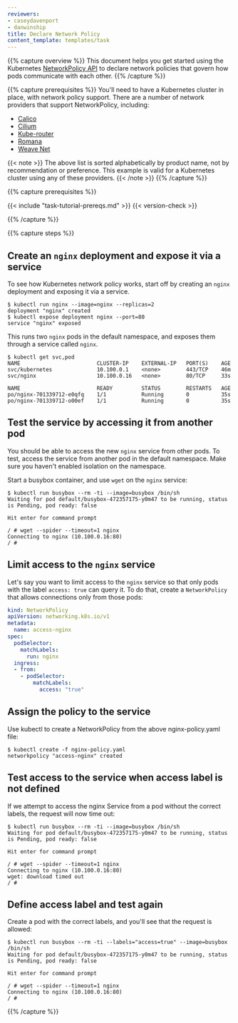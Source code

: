 ```yaml
---
reviewers:
- caseydavenport
- danwinship
title: Declare Network Policy
content_template: templates/task
---
```

{{% capture overview %}}
This document helps you get started using the Kubernetes [NetworkPolicy API](/docs/concepts/services-networking/network-policies/) to declare network policies that govern how pods communicate with each other.
{{% /capture %}}

{{% capture prerequisites %}}
You'll need to have a Kubernetes cluster in place, with network policy support. There are a number of network providers that support NetworkPolicy, including:

* [Calico](/docs/tasks/configure-pod-container/calico-network-policy/)
* [Cilium](/docs/tasks/administer-cluster/cilium-network-policy/)
* [Kube-router](/docs/tasks/administer-cluster/kube-router-network-policy/)
* [Romana](/docs/tasks/configure-pod-container/romana-network-policy/)
* [Weave Net](/docs/tasks/administer-cluster/weave-network-policy/)

{{< note >}}
The above list is sorted alphabetically by product name, not by recommendation or preference. This example is valid for a Kubernetes cluster using any of these providers.
{{< /note >}}
{{% /capture %}}

{{% capture prerequisites %}}

{{< include "task-tutorial-prereqs.md" >}} {{< version-check >}}

{{% /capture %}}

{{% capture steps %}}

## Create an `nginx` deployment and expose it via a service

To see how Kubernetes network policy works, start off by creating an `nginx` deployment and exposing it via a service.

```console
$ kubectl run nginx --image=nginx --replicas=2
deployment "nginx" created
$ kubectl expose deployment nginx --port=80
service "nginx" exposed
```

This runs two `nginx` pods in the default namespace, and exposes them through a service called `nginx`.

```console
$ kubectl get svc,pod
NAME                        CLUSTER-IP    EXTERNAL-IP   PORT(S)    AGE
svc/kubernetes              10.100.0.1    <none>        443/TCP    46m
svc/nginx                   10.100.0.16   <none>        80/TCP     33s

NAME                        READY         STATUS        RESTARTS   AGE
po/nginx-701339712-e0qfq    1/1           Running       0          35s
po/nginx-701339712-o00ef    1/1           Running       0          35s
```

## Test the service by accessing it from another pod

You should be able to access the new `nginx` service from other pods. To test, access the service from another pod in the default namespace. Make sure you haven't enabled isolation on the namespace.

Start a busybox container, and use `wget` on the `nginx` service:

```console
$ kubectl run busybox --rm -ti --image=busybox /bin/sh
Waiting for pod default/busybox-472357175-y0m47 to be running, status is Pending, pod ready: false

Hit enter for command prompt

/ # wget --spider --timeout=1 nginx
Connecting to nginx (10.100.0.16:80)
/ #
```

## Limit access to the `nginx` service

Let's say you want to limit access to the `nginx` service so that only pods with the label `access: true` can query it. To do that, create a `NetworkPolicy` that allows connections only from those pods:

```yaml
kind: NetworkPolicy
apiVersion: networking.k8s.io/v1
metadata:
  name: access-nginx
spec:
  podSelector:
    matchLabels:
      run: nginx
  ingress:
  - from:
    - podSelector:
        matchLabels:
          access: "true"
```

## Assign the policy to the service

Use kubectl to create a NetworkPolicy from the above nginx-policy.yaml file:

```console
$ kubectl create -f nginx-policy.yaml
networkpolicy "access-nginx" created
```

## Test access to the service when access label is not defined
If we attempt to access the nginx Service from a pod without the correct labels, the request will now time out:

```console
$ kubectl run busybox --rm -ti --image=busybox /bin/sh
Waiting for pod default/busybox-472357175-y0m47 to be running, status is Pending, pod ready: false

Hit enter for command prompt

/ # wget --spider --timeout=1 nginx
Connecting to nginx (10.100.0.16:80)
wget: download timed out
/ #
```

## Define access label and test again

Create a pod with the correct labels, and you'll see that the request is allowed:

```console
$ kubectl run busybox --rm -ti --labels="access=true" --image=busybox /bin/sh
Waiting for pod default/busybox-472357175-y0m47 to be running, status is Pending, pod ready: false

Hit enter for command prompt

/ # wget --spider --timeout=1 nginx
Connecting to nginx (10.100.0.16:80)
/ #
```
{{% /capture %}}


